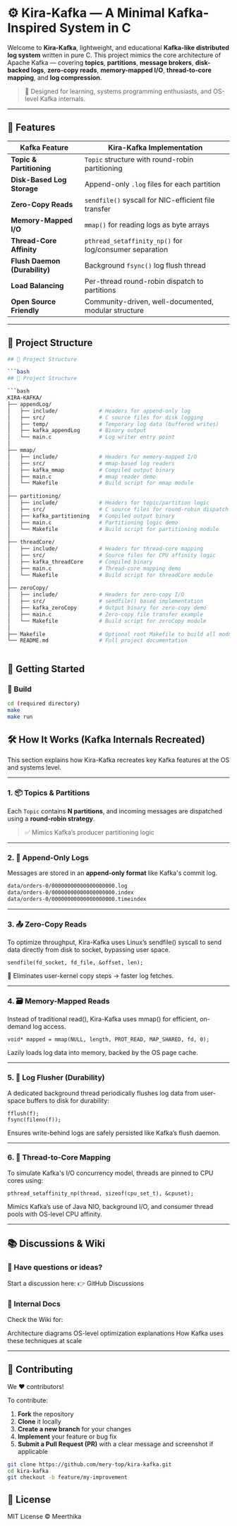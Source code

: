 # ⚙️ Kira-Kafka — A Minimal Kafka-Inspired System in C

Welcome to **Kira-Kafka**, lightweight, and educational **Kafka-like distributed log system** written in pure C. This project mimics the core architecture of Apache Kafka — covering **topics**, **partitions**, **message brokers**, **disk-backed logs**, **zero-copy reads**, **memory-mapped I/O**, **thread-to-core mapping**, and **log compression**.

> 🔬 Designed for learning, systems programming enthusiasts, and OS-level Kafka internals.

---

## 🌟 Features

| Kafka Feature                    | Kira-Kafka Implementation                                |
|----------------------------------|-----------------------------------------------------------|
| **Topic & Partitioning**         | `Topic` structure with round-robin partitioning          |
| **Disk-Based Log Storage**       | Append-only `.log` files for each partition              |
| **Zero-Copy Reads**              | `sendfile()` syscall for NIC-efficient file transfer     |
| **Memory-Mapped I/O**            | `mmap()` for reading logs as byte arrays                 |
| **Thread-Core Affinity**         | `pthread_setaffinity_np()` for log/consumer separation   |
| **Flush Daemon (Durability)**    | Background `fsync()` log flush thread                    |
| **Load Balancing**               | Per-thread round-robin dispatch to partitions            |
| **Open Source Friendly**         | Community-driven, well-documented, modular structure     |

---

## 🧱 Project Structure

```bash
## 📁 Project Structure

```bash
## 📁 Project Structure

```bash
KIRA-KAFKA/
├── appendLog/
│   ├── include/             # Headers for append-only log
│   ├── src/                 # C source files for disk logging
│   ├── temp/                # Temporary log data (buffered writes)
│   ├── kafka_appendLog      # Binary output
│   └── main.c               # Log writer entry point
│
├── mmap/
│   ├── include/             # Headers for memory-mapped I/O
│   ├── src/                 # mmap-based log readers
│   ├── kafka_mmap           # Compiled output binary
│   ├── main.c               # mmap reader demo
│   └── Makefile             # Build script for mmap module
│
├── partitioning/
│   ├── include/             # Headers for topic/partition logic
│   ├── src/                 # C source files for round-robin dispatch
│   ├── kafka_partitioning   # Compiled output binary
│   ├── main.c               # Partitioning logic demo
│   └── Makefile             # Build script for partitioning module
│
├── threadCore/
│   ├── include/             # Headers for thread-core mapping
│   ├── src/                 # Source files for CPU affinity logic
│   ├── kafka_threadCore     # Compiled binary
│   ├── main.c               # Thread-core mapping demo
│   └── Makefile             # Build script for threadCore module
│
├── zeroCopy/
│   ├── include/             # Headers for zero-copy I/O
│   ├── src/                 # sendfile() based implementation
│   ├── kafka_zeroCopy       # Output binary for zero-copy demo
│   ├── main.c               # Zero-copy file transfer example
│   └── Makefile             # Build script for zeroCopy module
│
├── Makefile                 # Optional root Makefile to build all modules
└── README.md                # Full project documentation



```
## 🚀 Getting Started

### 🔧 Build

```bash
cd (required directory)
make
make run
```

## 🛠️ How It Works (Kafka Internals Recreated)

This section explains how Kira-Kafka recreates key Kafka features at the OS and systems level.

---

### 1. 📦 Topics & Partitions

Each `Topic` contains **N partitions**, and incoming messages are dispatched using a **round-robin strategy**.

> ✅ Mimics Kafka’s producer partitioning logic

---

### 2. 🧾 Append-Only Logs

Messages are stored in an **append-only format** like Kafka's commit log.

```bash
data/orders-0/00000000000000000000.log
data/orders-0/00000000000000000000.index
data/orders-0/00000000000000000000.timeindex
```
---

### 3. 📤 Zero-Copy Reads
To optimize throughput, Kira-Kafka uses Linux’s sendfile() syscall to send data directly from disk to socket, bypassing user space.

```
sendfile(fd_socket, fd_file, &offset, len);
```
🧠 Eliminates user-kernel copy steps → faster log fetches.

---
### 4. 🗃 Memory-Mapped Reads
Instead of traditional read(), Kira-Kafka uses mmap() for efficient, on-demand log access.

```
void* mapped = mmap(NULL, length, PROT_READ, MAP_SHARED, fd, 0);
```
Lazily loads log data into memory, backed by the OS page cache.

---
### 5. 🔄 Log Flusher (Durability)
A dedicated background thread periodically flushes log data from user-space buffers to disk for durability:

```
fflush(f);
fsync(fileno(f));
```
Ensures write-behind logs are safely persisted like Kafka’s flush daemon.

---

### 6. 🧵 Thread-to-Core Mapping
To simulate Kafka's I/O concurrency model, threads are pinned to CPU cores using:

```
pthread_setaffinity_np(thread, sizeof(cpu_set_t), &cpuset);
```
Mimics Kafka’s use of Java NIO, background I/O, and consumer thread pools with OS-level CPU affinity.

---

## 📚 Discussions & Wiki

### 🤔 Have questions or ideas?
Start a discussion here:
👉 GitHub Discussions

### 📘 Internal Docs
Check the Wiki for:

Architecture diagrams
OS-level optimization explanations
How Kafka uses these techniques at scale


---

## 🤝 Contributing

We ❤️ contributors!

To contribute:

1. **Fork** the repository  
2. **Clone** it locally  
3. **Create a new branch** for your changes  
4. **Implement** your feature or bug fix  
5. **Submit a Pull Request (PR)** with a clear message and screenshot if applicable

```bash
git clone https://github.com/mery-top/kira-kafka.git
cd kira-kafka
git checkout -b feature/my-improvement
```

## 🪪 License

MIT License © Meerthika
